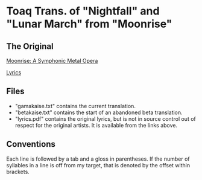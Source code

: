 # Toaq Trans. of "Nightfall" and "Lunar March" from "Moonrise"

## The Original

[Moonrise: A Symphonic Metal Opera](https://youtu.be/IBvl-AdnHGY)

[Lyrics](https://www.youtube.com/redirect?q=https%3A%2F%2Fwww.dropbox.com%2Fs%2Ftwljye8whhhf4yv%2FMoonrise%2520Album%2520Notes.pdf%3Fdl%3D0&redir_token=RZZylqlmTHNOvPP0AMp2pBcNlXt8MTU4Nzc3NzU4NkAxNTg3NjkxMTg2&event=video_description&v=IBvl-AdnHGY)

## Files

* "gamakaise.txt" contains the current translation.
* "betakaise.txt" contains the start of an abandoned beta translation.
* "lyrics.pdf" contains the original lyrics, but is not in source control out of respect for the original artists. It is available from the links above.

## Conventions

Each line is followed by a tab and a gloss in parentheses.
If the number of syllables in a line is off from my target, that is denoted by the offset within brackets.
